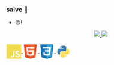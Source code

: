 ### salve 👋

- 😄!

<div align="center">
  <a href="https://github.com/wesleww">
  <img height="180em" src="https://github-readme-stats.vercel.app/api?username=wesleww&show_icons=true&theme=github_dark&include_all_commits=true&count_private=true"/>
  <img height="180em" src="https://github-readme-stats.vercel.app/api/top-langs/?username=wesleww&layout=compact&langs_count=7&theme=github_dark"/>
</div>
  <div style="display: inline_block"><br>
  <img align="center" alt="rd-Js" height="40" width="40" src="https://raw.githubusercontent.com/devicons/devicon/master/icons/javascript/javascript-plain.svg">
  <img align="center" alt="rd-HTML" height="40" width="40" src="https://raw.githubusercontent.com/devicons/devicon/master/icons/html5/html5-original.svg">
  <img align="center" alt="rd-CSS" height="40" width="40" src="https://raw.githubusercontent.com/devicons/devicon/master/icons/css3/css3-original.svg">
  <img align="center" alt="rd-Python" height="40" width="40" src="https://raw.githubusercontent.com/devicons/devicon/master/icons/python/python-original.svg">
<!--   <img align="right" alt="rd-pic" height="350" style="border-radius:50px;"src="" >  -->
</div>
